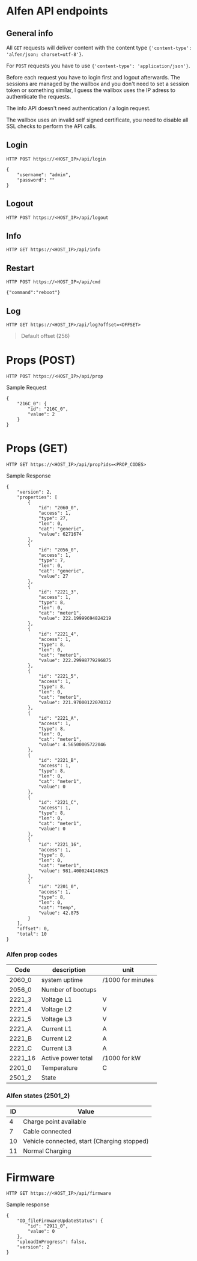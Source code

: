 # Alfen API endpoints

## General info
All `GET` requests will deliver content with the content type `{'content-type': 'alfen/json; charset=utf-8'}`.

For `POST` requests you have to use `{'content-type': 'application/json'}`.

Before each request you have to login first and logout afterwards. The sessions are managed by the wallbox and you don't need to set a session token or something similar, I guess the wallbox uses the IP adress to authenticate the requests.

The info API doesn't need authentication / a login request.

The wallbox uses an invalid self signed certificate, you need to disable all SSL checks to perform the API calls.

## Login
`HTTP POST https://<HOST_IP>/api/login`
```
{
    "username": "admin",
    "password": ""
}
```

## Logout
`HTTP POST https://<HOST_IP>/api/logout`


## Info
`HTTP GET https://<HOST_IP>/api/info`

## Restart
`HTTP POST https://<HOST_IP>/api/cmd`
```
{"command":"reboot"}
```

## Log
`HTTP GET https://<HOST_IP>/api/log?offset=<OFFSET>`

>Default offset (256)

# Props (POST)

`HTTP POST https://<HOST_IP>/api/prop`

Sample Request
```
{
    "216C_0": {
        "id": "216C_0",
        "value": 2
    }
}
```

# Props (GET)
`HTTP GET https://<HOST_IP>/api/prop?ids=<PROP_CODES>`

Sample Response
```
{
    "version": 2,
    "properties": [
        {
            "id": "2060_0",
            "access": 1,
            "type": 27,
            "len": 0,
            "cat": "generic",
            "value": 6271674
        },
        {
            "id": "2056_0",
            "access": 1,
            "type": 7,
            "len": 0,
            "cat": "generic",
            "value": 27
        },
        {
            "id": "2221_3",
            "access": 1,
            "type": 8,
            "len": 0,
            "cat": "meter1",
            "value": 222.19999694824219
        },
        {
            "id": "2221_4",
            "access": 1,
            "type": 8,
            "len": 0,
            "cat": "meter1",
            "value": 222.29998779296875
        },
        {
            "id": "2221_5",
            "access": 1,
            "type": 8,
            "len": 0,
            "cat": "meter1",
            "value": 221.97000122070312
        },
        {
            "id": "2221_A",
            "access": 1,
            "type": 8,
            "len": 0,
            "cat": "meter1",
            "value": 4.56500005722046
        },
        {
            "id": "2221_B",
            "access": 1,
            "type": 8,
            "len": 0,
            "cat": "meter1",
            "value": 0
        },
        {
            "id": "2221_C",
            "access": 1,
            "type": 8,
            "len": 0,
            "cat": "meter1",
            "value": 0
        },
        {
            "id": "2221_16",
            "access": 1,
            "type": 8,
            "len": 0,
            "cat": "meter1",
            "value": 981.4000244140625
        },
        {
            "id": "2201_0",
            "access": 1,
            "type": 8,
            "len": 0,
            "cat": "temp",
            "value": 42.875
        }
    ],
    "offset": 0,
    "total": 10
}
```

### Alfen prop codes

| Code | description | unit |
| ----------- | ----------- | --- |
|2060_0| system uptime| /1000 for minutes |
|2056_0| Number of bootups| |
|2221_3| Voltage L1| V |
|2221_4| Voltage L2| V |
|2221_5| Voltage L3| V |
|2221_A| Current L1| A |
|2221_B| Current L2| A |
|2221_C| Current L3| A |
|2221_16| Active power total | /1000 for kW |
|2201_0| Temperature| C |
|2501_2| State |  |

### Alfen states (2501_2)
|ID|Value|
|----|----|
|4|Charge point available|
|7|Cable connected|
|10|Vehicle connected, start (Charging stopped)|
|11|Normal Charging|
# Firmware
`HTTP GET https://<HOST_IP>/api/firmware`

Sample response
```
{
    "OD_fileFirmwareUpdateStatus": {
        "id": "2911_0",
        "value": 0
    },
    "uploadInProgress": false,
    "version": 2
}
```

